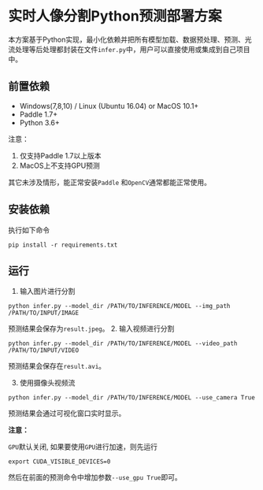 # 实时人像分割Python预测部署方案

本方案基于Python实现，最小化依赖并把所有模型加载、数据预处理、预测、光流处理等后处理都封装在文件`infer.py`中，用户可以直接使用或集成到自己项目中。


## 前置依赖
- Windows(7,8,10) / Linux (Ubuntu 16.04) or MacOS 10.1+
- Paddle 1.7+
- Python 3.6+

注意：
1. 仅支持Paddle 1.7以上版本
2. MacOS上不支持GPU预测

其它未涉及情形，能正常安装`Paddle` 和`OpenCV`通常都能正常使用。


## 安装依赖

执行如下命令

```shell
pip install -r requirements.txt
```

## 运行


1. 输入图片进行分割
```
python infer.py --model_dir /PATH/TO/INFERENCE/MODEL --img_path /PATH/TO/INPUT/IMAGE
```

预测结果会保存为`result.jpeg`。
2. 输入视频进行分割
```shell
python infer.py --model_dir /PATH/TO/INFERENCE/MODEL --video_path /PATH/TO/INPUT/VIDEO
```

预测结果会保存在`result.avi`。

3. 使用摄像头视频流
```shell
python infer.py --model_dir /PATH/TO/INFERENCE/MODEL --use_camera True
```
预测结果会通过可视化窗口实时显示。

**注意：**


`GPU`默认关闭, 如果要使用`GPU`进行加速，则先运行
```
export CUDA_VISIBLE_DEVICES=0
```
然后在前面的预测命令中增加参数`--use_gpu True`即可。
